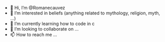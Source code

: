 - 👋 Hi, I’m @Romanecauvez
- 👀 I’m interested in beliefs (anything related to mythology, religion, myth, ...)
- 🌱 I’m currently learning how to code in c
- 💞️ I’m looking to collaborate on ...
- 📫 How to reach me ...

<!---
Romanecauvez/Romanecauvez is a ✨ special ✨ repository because its `README.md` (this file) appears on your GitHub profile.
You can click the Preview link to take a look at your changes.
--->
